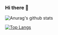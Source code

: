 ### Hi there 👋

![Anurag's github stats](https://github-readme-stats.vercel.app/api?username=motoyakondo&show_icons=true&theme=tokyonight)

[![Top Langs](https://github-readme-stats.vercel.app/api/top-langs/?username=motoyakondo)](https://github.com/anuraghazra/github-readme-stats)

<!--
**MotoyaKondo/MotoyaKondo** is a ✨ _special_ ✨ repository because its `README.md` (this file) appears on your GitHub profile.

Here are some ideas to get you started:

- 🔭 I’m currently working on ...
- 🌱 I’m currently learning ...
- 👯 I’m looking to collaborate on ...
- 🤔 I’m looking for help with ...
- 💬 Ask me about ...
- 📫 How to reach me: ...
- 😄 Pronouns: ...
- ⚡ Fun fact: ...
-->
